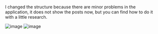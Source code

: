 I changed the structure because there are minor problems in the application, it does not show the posts now, but you can find how to do it with a little research.

![image](https://github.com/ardaltunel/instagram-data-extraction/assets/35379428/ac26735d-ea55-4a2f-9278-935bab4c5597)
![image](https://github.com/ardaltunel/instagram-data-extraction/assets/35379428/24323752-6a54-4104-815f-bd8d9dad6855)
